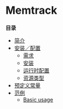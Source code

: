 Memtrack
========

**目录**

-   [简介](/intro/memtrack.html)
-   [安装／配置](/memtrack/setup.html)
    -   [需求](/memtrack/setup.html#需求)
    -   [安装](/memtrack/setup.html#安装)
    -   [运行时配置](/memtrack/setup.html#运行时配置)
    -   [资源类型](/memtrack/setup.html#资源类型)
-   [预定义常量](/memtrack/constants.html)
-   [范例](/memtrack/examples.html)
    -   [Basic usage](/memtrack/examples.html#Basic%20usage)
